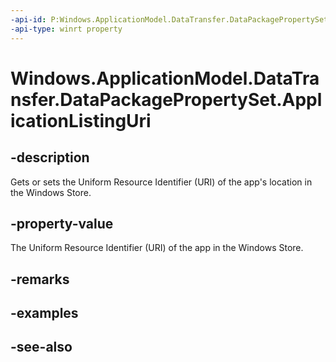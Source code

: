 ```yaml
---
-api-id: P:Windows.ApplicationModel.DataTransfer.DataPackagePropertySet.ApplicationListingUri
-api-type: winrt property
---
```


<!-- Property syntax
public Windows.Foundation.Uri ApplicationListingUri { get;  set; }
-->

# Windows.ApplicationModel.DataTransfer.DataPackagePropertySet.ApplicationListingUri

## -description
Gets or sets the Uniform Resource Identifier (URI) of the app's location in the Windows Store.

## -property-value
The Uniform Resource Identifier (URI) of the app in the Windows Store.

## -remarks

## -examples

## -see-also

